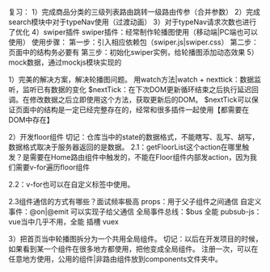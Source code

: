 复习：
1）完成商品分类的三级列表路由跳转一级路由传参（合并参数）
2）完成search模块中对于typeNav使用（过渡动画）
3）对于typeNav请求次数也进行了优化
4）swiper插件
swiper插件：经常制作轮播图使用（移动端|PC端也可以使用）
使用步骤：
第一步：引入相应依赖包（swiper.js|swiper.css）
第二步：页面中的结构务必要有
第三步：初始化swiper实例，给轮播图添加动态效果
5）mock数据，通过mockjs模块实现的

1）完美的解决方案，解决轮播图问题。
用watch方法|watch + nexttick：数据监听，监听已有数据的变化
$nextTick：在下次DOM更新循环结束之后执行延迟回调。在修改数据之后立即使用这个方法，获取更新后的DOM。
$nextTick可以保证页面中的结构是一定已经完整存在的，经常和很多插件一起使用【都需要在DOM中存在】

2）开发floor组件
切记：仓库当中的state的数据格式，不能瞎写、乱写、胡写，数据格式取决于服务器返回的是数据。
2.1：getFloorList这个action在哪里触发？是需要在Home路由组件中触发的，不能在Floor组件内部发action，因为我们需要v-for遍历floor组件

2.2：v-for也可以在自定义标签中使用。

2.3组件通信的方式有哪些？面试频率极高
props：用于父子组件之间通信
自定义事件：@on|@emit 可以实现子给父通信
全局事件总线：$bus 全能
pubsub-js：vue当中几乎不用，全能
插槽
vuex

3）把首页当中轮播图拆分为一个共用全局组件。
切记：以后在开发项目的时候，如果看到某一个组件在很多地方都使用，把他变成全局组件。
注册一次，可以在任意地方使用，公用的组件|非路由组件放到components文件夹中。